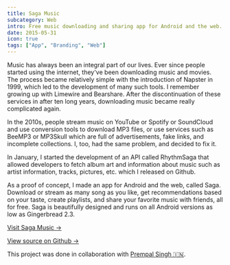 ```yaml
---
title: Saga Music
subcategory: Web
intro: Free music downloading and sharing app for Android and the web. Over 100,000 downloads. Shut down in 2016.
date: 2015-05-31
icon: true
tags: ["App", "Branding", "Web"]
---
```


Music has always been an integral part of our lives. Ever since people started using the internet, they've been downloading music and movies. The process became relatively simple with the introduction of Napster in 1999, which led to the development of many such tools. I remember growing up with Limewire and Bearshare. After the discontinuation of these services in after ten long years, downloading music became really complicated again.

In the 2010s, people stream music on YouTube or Spotify or SoundCloud and use conversion tools to download MP3 files, or use services such as BeeMP3 or MP3Skull which are full of advertisements, fake links, and incomplete collections. I, too, had the same problem, and decided to fix it.

In January, I started the development of an API called RhythmSaga that allowed developers to fetch album art and information about music such as artist information, tracks, pictures, etc. which I released on Github.

As a proof of concept, I made an app for Android and the web, called Saga. Download or stream as many song as you like, get recommendations based on your taste, create playlists, and share your favorite music with friends, all for free. Saga is beautifully designed and runs on all Android versions as low as Gingerbread 2.3.

[Visit Saga Music &rarr;](https://anandchowdhary.github.io/saga-music)

[View source on Github &rarr;](https://github.com/AnandChowdhary/saga-android)

<div class="two-images">
	<div><img alt="" src="/saga-music/2.jpg"></div>
	<div><img alt="" src="/saga-music/1.jpg"></div>
</div>
<div class="two-images">
	<div><img alt="" src="/saga-music/4.jpg"></div>
	<div><img alt="" src="/saga-music/3.jpg"></div>
</div>
<div class="two-images">
	<div><img alt="" src="/saga-music/5.jpg"></div>
	<div><img alt="" src="/saga-music/6.jpg"></div>
</div>
<div class="three-images">
	<div><img alt="" src="/saga-music/7.jpg"></div>
	<div><img alt="" src="/saga-music/8.png"></div>
	<div><img alt="" src="/saga-music/9.png"></div>
</div>

<footer>This project was done in collaboration with <a href="https://github.com/prempalsingh">Prempal Singh 🇮🇳</a>.</footer>